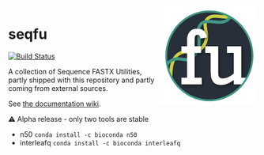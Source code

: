  
<img alt="seqfu logo" align="right" width="200" height="200" src="https://github.com/quadram-institute-bioscience/seqfu/raw/master/docs/seqfu-logo-small.png">

# seqfu

[![Build Status](https://travis-ci.org/quadram-institute-bioscience/seqfu.svg?branch=master)](https://travis-ci.org/quadram-institute-bioscience/seqfu)

A collection of Sequence FASTX Utilities, partly shipped with this repository and partly coming from external sources.

See [the documentation wiki](https://github.com/quadram-institute-bioscience/seqfu/wiki).


:warning: Alpha release - only two tools are stable
 * n50 `conda install -c bioconda n50`
 * interleafq `conda install -c bioconda interleafq`
